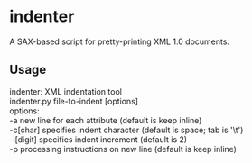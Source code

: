 # indenter
A SAX-based script for pretty-printing XML 1.0 documents.

## Usage
  indenter: XML indentation tool  
  indenter.py file-to-indent [options]  
  options:  
	  -a         new line for each attribute (default is keep inline)  
	  -c[char]   specifies indent character (default is space; tab is '\\t')  
	  -i[digit]  specifies indent increment (default is 2)  
	  -p         processing instructions on new line (default is keep inline)  
